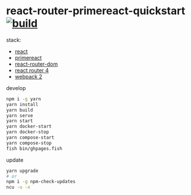 # react-router-primereact-quickstart [![build](https://travis-ci.org/daggerok/react-redux-quickstart.svg?branch=react-router-primereact-quickstart)](https://travis-ci.org/daggerok/react-redux-quickstart)

stack:
- [react](https://facebook.github.io/react/)
- [primereact](https://www.primefaces.org/primereact)
- [react-router-dom](https://reacttraining.com/react-router/web/guides/quick-start)
- [react router 4](http://frontend.turing.io/lessons/react-router-4.html)
- [webpack 2](https://webpack.js.org/)

develop

```bash
npm i -g yarn
yarn install
yarn build
yarn serve
yarn start
yarn docker-start
yarn docker-stop
yarn compose-start
yarn compose-stop
fish bin/ghpages.fish
```

update

```bash
yarn upgrade
# or
npm i -g npm-check-updates
ncu -u -x
```

